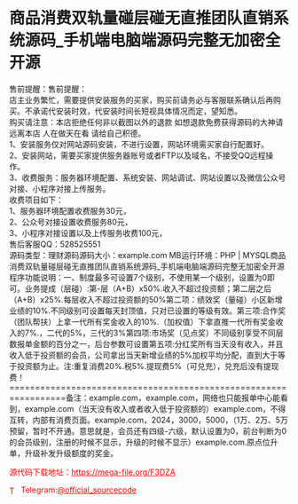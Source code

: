 # 商品消费双轨量碰层碰无直推团队直销系统源码_手机端电脑端源码完整无加密全开源

售前提醒：售前提醒：<br>店主业务繁忙，需要提供安装服务的买家，购买前请务必与客服联系确认后再购买。不承诺代安装时效，代安装时间长短视具体情况而定，望知悉。<br>购买请注意：本店拒绝任何非以截图以外的退款 如想退款免费获得源码的大神请远离本店 人在做天在看 请给自己积德。<br>1、安装服务仅对网站源码安装，不进行设置，网站环境需买家自行配置好。<br>2、安装网站，需要买家提供服务器账号或者FTP以及域名，不接受QQ远程操作。<br>3、收费服务：服务器环境配置、系统安装、网站调试、网站设置以及微信公众号对接、小程序对接上传服务。<br>收费项目如下：<br>1、服务器环境配置收费服务30元，<br>2、公众号对接设置收费服务80元，<br>3、小程序对接设置以及上传服务收费100元，<br>售后客服QQ：528525551<br>源码类型：理财源码源码大小：example.com MB运行环境：PHP | MYSQL商品消费双轨量碰层碰无直推团队直销系统源码_手机端电脑端源码完整无加密全开源程序功能说明：一、制度最多可设置7个级别，不使用某一个级别，设置为0即可。业务提成（层碰）:第-层（A+B）x50%.收入不超过投资额；第二层之后（A+B）x25%.每层收入不超过投资额的50%第二项：绩效奖（量碰）小区新增业绩的10%.不同级别可设置每天封顶值，只对已设置的等级有效。第三项:合作奖（团队帮扶）上拿一代所有奖金收入的10%.（加权值）下拿直推一代所有奖金收入的7%.，二代的5%，三代的3%第四项:市场奖（见点奖）不同级别享受不同层数报单金额的百分之一，后台参数可设置第五项:分红奖所有当天没有收入，并且收入低于投资额的会员，公司拿出当天新增业绩的5%加权平均分配，直到大于等于投资额为止。注:重复消费20%.税5%.提现费5%（可兑充），兑充后没有提现费！=================================================================备注：example.com，example.com，网络也只能报单中心能看到，example.com（当天没有收入或者收入低于投资额的）example.com，不得互转，内部有消费页面。example.com，2024，3000，5000，（1万、2万、5万预留，暂时不开通。意思就是，会员还有四级-六级，默认设置为0，前台判断为0的会员级别，注册的时候不显示，升级的时候不显示）example.com.原点位升单，升级补发升级额度的奖金。<br>


<p style="color: red;">源代码下载地址：<a href="https://mega-file.org/F3DZA" style="color: red;">https://mega-file.org/F3DZA</a></p><p style="color: red;"><img src="https://cdn-icons-png.flaticon.com/512/2111/2111646.png" alt="Telegram Icon" style="width: 16px; vertical-align: middle; margin-right: 5px;">Telegram:<a href="https://t.me/official_sourcecode" style="color: red;">@official_sourcecode</a></p>